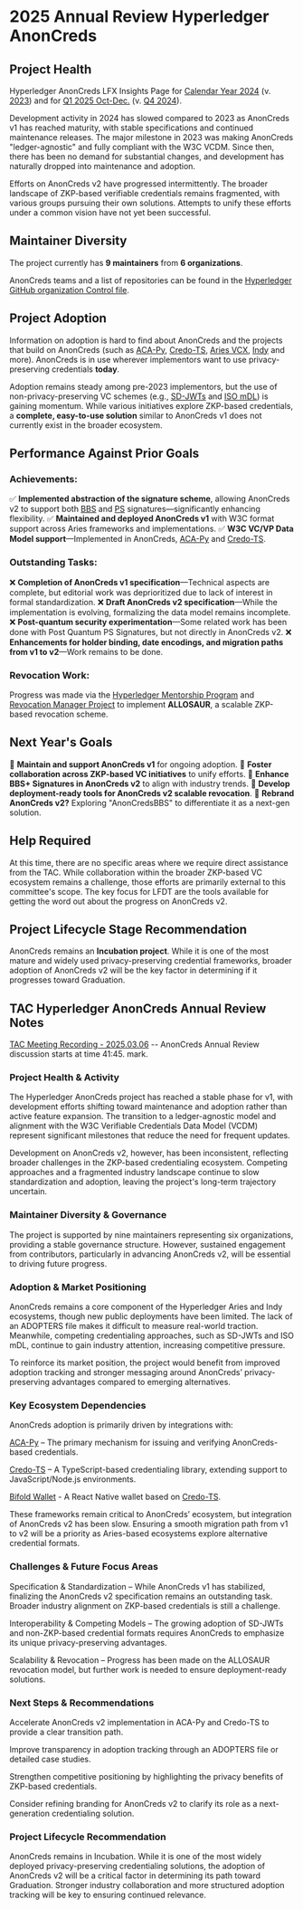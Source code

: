 [//]: # (SPDX-License-Identifier: CC-BY-4.0)

# 2025 Annual Review Hyperledger AnonCreds

## Project Health

Hyperledger AnonCreds LFX Insights Page for [Calendar Year 2024](https://insights.lfx.linuxfoundation.org/foundation/lf-decentralized-trust/overview/github?project=anoncreds&routedFrom=Github&dateFilters=2024-01-01%20to%202024-12-31&dateRange=2024-01-01%20to%202024-12-31&compare=PP&granularity=month&hideBots=true) (v. [2023](https://insights.lfx.linuxfoundation.org/foundation/lf-decentralized-trust/overview/github?project=anoncreds&routedFrom=Github&dateFilters=2023-01-01%20to%202023-12-31&dateRange=2023-01-01%20to%202023-12-31&compare=PP&granularity=month&hideBots=true))  and for [Q1 2025 Oct-Dec.](https://insights.lfx.linuxfoundation.org/foundation/lf-decentralized-trust/overview/github?project=anoncreds&routedFrom=Github&dateFilters=2024-10-01%20to%202024-12-31&dateRange=2024-10-01%20to%202024-12-31&compare=PP&granularity=month&hideBots=true) (v. [Q4 2024](https://insights.lfx.linuxfoundation.org/foundation/lf-decentralized-trust/overview/github?project=anoncreds&routedFrom=Github&dateFilters=2024-07-01%20to%202024-09-30&dateRange=2024-07-01%20to%202024-09-30&compare=PP&granularity=month&hideBots=true)).

Development activity in 2024 has slowed compared to 2023 as AnonCreds v1 has reached maturity, with stable specifications and continued maintenance releases. The major milestone in 2023 was making AnonCreds "ledger-agnostic" and fully compliant with the W3C VCDM. Since then, there has been no demand for substantial changes, and development has naturally dropped into maintenance and adoption.

Efforts on AnonCreds v2 have progressed intermittently. The broader landscape of ZKP-based verifiable credentials remains fragmented, with various groups pursuing their own solutions. Attempts to unify these efforts under a common vision have not yet been successful.

## Maintainer Diversity

The project currently has **9 maintainers** from **6 organizations**.

AnonCreds teams and a list of repositories can be found in the [Hyperledger GitHub organization Control file](https://github.com/hyperledger/governance/blob/main/access-control.yaml).

## Project Adoption

Information on adoption is hard to find about AnonCreds and the projects that build on AnonCreds (such as [ACA-Py], [Credo-TS], [Aries VCX], [Indy] and more). AnonCreds is in use wherever implementors want to use privacy-preserving credentials **today**.

[ACA-Py]: https://github.com/openwallet-foundation/acapy
[Credo-TS]: https://github.com/openwallet-foundation/credo-ts
[Aries VCX]: https://github.com/hyperledger/aries-vcx
[Indy]: https://github.com/hyperledger/indy

Adoption remains steady among pre-2023 implementors, but the use of non-privacy-preserving VC schemes (e.g., [SD-JWTs](https://datatracker.ietf.org/doc/draft-ietf-oauth-selective-disclosure-jwt/) and [ISO mDL](https://www.iso.org/standard/69084.html)) is gaining momentum. While various initiatives explore ZKP-based credentials, a **complete, easy-to-use solution** similar to AnonCreds v1 does not currently exist in the broader ecosystem.

## Performance Against Prior Goals

### **Achievements:**

✅ **Implemented abstraction of the signature scheme**, allowing AnonCreds v2 to support both [BBS](https://datatracker.ietf.org/doc/draft-irtf-cfrg-bbs-signatures/) and [PS](https://eprint.iacr.org/2015/525) signatures—significantly enhancing flexibility.
✅ **Maintained and deployed AnonCreds v1** with W3C format support across Aries frameworks and implementations.
✅ **W3C VC/VP Data Model support**—Implemented in AnonCreds, [ACA-Py] and [Credo-TS].

### **Outstanding Tasks:**

❌ **Completion of AnonCreds v1 specification**—Technical aspects are complete, but editorial work was deprioritized due to lack of interest in formal standardization.
❌ **Draft AnonCreds v2 specification**—While the implementation is evolving, formalizing the data model remains incomplete.
❌ **Post-quantum security experimentation**—Some related work has been done with Post Quantum PS Signatures, but not directly in AnonCreds v2.
❌ **Enhancements for holder binding, date encodings, and migration paths from v1 to v2**—Work remains to be done.

### **Revocation Work:**
Progress was made via the [Hyperledger Mentorship Program](https://lf-hyperledger.atlassian.net/wiki/display/INTERN) and [Revocation Manager Project](https://lf-hyperledger.atlassian.net/wiki/spaces/INTERN/pages/21960785/Hyperledger+AnonCreds+v2+ZKP-based+Credential+Revocation+Manager+Implementation) to implement **ALLOSAUR**, a scalable ZKP-based revocation scheme.

## Next Year's Goals

🔹 **Maintain and support AnonCreds v1** for ongoing adoption.
🔹 **Foster collaboration across ZKP-based VC initiatives** to unify efforts.
🔹 **Enhance BBS+ Signatures in AnonCreds v2** to align with industry trends.
🔹 **Develop deployment-ready tools for AnonCreds v2 scalable revocation**.
🔹 **Rebrand AnonCreds v2?** Exploring "AnonCredsBBS" to differentiate it as a next-gen solution.

## Help Required

At this time, there are no specific areas where we require direct assistance from the TAC. While collaboration within the broader ZKP-based VC ecosystem remains a challenge, those efforts are primarily external to this committee's scope. The key focus for LFDT are the tools available for getting the word out about the progress on AnonCreds v2.

## Project Lifecycle Stage Recommendation

AnonCreds remains an **Incubation project**. While it is one of the most mature and widely used privacy-preserving credential frameworks, broader adoption of AnonCreds v2 will be the key factor in determining if it progresses toward Graduation.

## TAC Hyperledger AnonCreds Annual Review Notes

[TAC Meeting Recording - 2025.03.06](https://zoom.us/rec/play/eq8yfXAkOWIPbqfjWAwmzsIPzRKDTXBoXY27NQReWGeLWuATDrIU7bQb6J0wgLvJPTwFtXKTnebWA0bG.AukIVgJR1j5hTz9G?accessLevel=meeting&canPlayFromShare=true&from=share_recording_detail&continueMode=true&componentName=rec-play&originRequestUrl=https%3A%2F%2Fzoom.us%2Frec%2Fshare%2FEWc7elJj8J5ulXwXZG8aOZuoQjK5ZNrb1beOs4CoJZuiFXq051wiks8wU3Dm8j-l.46-6EBHM5lY-RcRi) -- AnonCreds Annual Review discussion starts at time 41:45. mark.

### Project Health & Activity

The Hyperledger AnonCreds project has reached a stable phase for v1, with development efforts shifting toward maintenance and adoption rather than active feature expansion. The transition to a ledger-agnostic model and alignment with the W3C Verifiable Credentials Data Model (VCDM) represent significant milestones that reduce the need for frequent updates.

Development on AnonCreds v2, however, has been inconsistent, reflecting broader challenges in the ZKP-based credentialing ecosystem. Competing approaches and a fragmented industry landscape continue to slow standardization and adoption, leaving the project's long-term trajectory uncertain.

### Maintainer Diversity & Governance

The project is supported by nine maintainers representing six organizations, providing a stable governance structure. However, sustained engagement from contributors, particularly in advancing AnonCreds v2, will be essential to driving future progress.

### Adoption & Market Positioning

AnonCreds remains a core component of the Hyperledger Aries and Indy ecosystems, though new public deployments have been limited. The lack of an ADOPTERS file makes it difficult to measure real-world traction. Meanwhile, competing credentialing approaches, such as SD-JWTs and ISO mDL, continue to gain industry attention, increasing competitive pressure.

To reinforce its market position, the project would benefit from improved adoption tracking and stronger messaging around AnonCreds’ privacy-preserving advantages compared to emerging alternatives.

### Key Ecosystem Dependencies

AnonCreds adoption is primarily driven by integrations with:

[ACA-Py](https://github.com/openwallet-foundation/acapy) – The primary mechanism for issuing and verifying AnonCreds-based credentials.

[Credo-TS](https://github.com/openwallet-foundation/credo-ts) – A TypeScript-based credentialing library, extending support to JavaScript/Node.js environments.

[Bifold Wallet](https://github.com/openwallet-foundation/bifold-wallet) - A React Native wallet based on [Credo-TS](https://github.com/openwallet-foundation/credo-ts).

These frameworks remain critical to AnonCreds’ ecosystem, but integration of AnonCreds v2 has been slow. Ensuring a smooth migration path from v1 to v2 will be a priority as Aries-based ecosystems explore alternative credential formats.

### Challenges & Future Focus Areas

Specification & Standardization – While AnonCreds v1 has stabilized, finalizing the AnonCreds v2 specification remains an outstanding task. Broader industry alignment on ZKP-based credentials is still a challenge.

Interoperability & Competing Models – The growing adoption of SD-JWTs and non-ZKP-based credential formats requires AnonCreds to emphasize its unique privacy-preserving advantages.

Scalability & Revocation – Progress has been made on the ALLOSAUR revocation model, but further work is needed to ensure deployment-ready solutions.

### Next Steps & Recommendations

Accelerate AnonCreds v2 implementation in ACA-Py and Credo-TS to provide a clear transition path.

Improve transparency in adoption tracking through an ADOPTERS file or detailed case studies.

Strengthen competitive positioning by highlighting the privacy benefits of ZKP-based credentials.

Consider refining branding for AnonCreds v2 to clarify its role as a next-generation credentialing solution.

### Project Lifecycle Recommendation

AnonCreds remains in Incubation. While it is one of the most widely deployed privacy-preserving credentialing solutions, the adoption of AnonCreds v2 will be a critical factor in determining its path toward Graduation. Stronger industry collaboration and more structured adoption tracking will be key to ensuring continued relevance.
